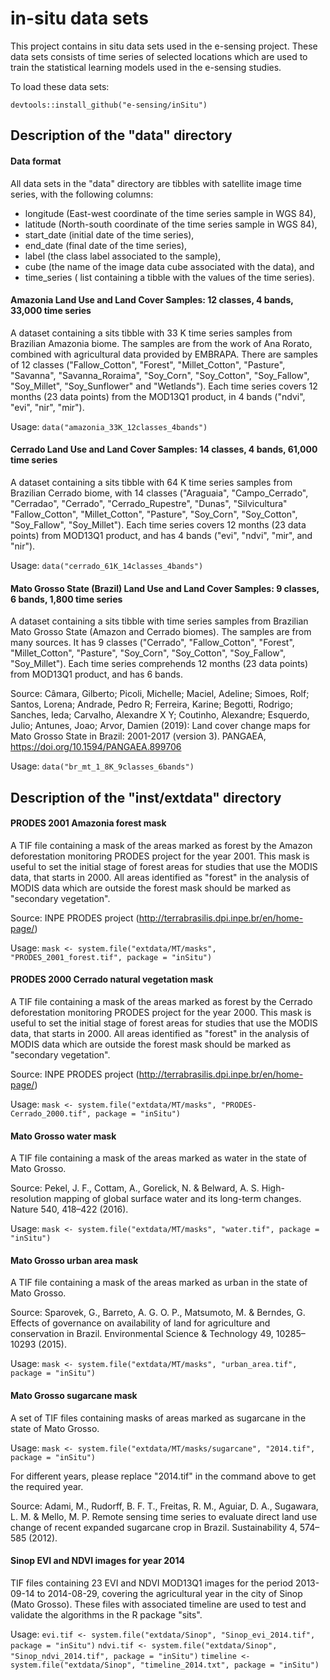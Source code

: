 # in-situ data sets
This project contains in situ data sets used in the e-sensing project. These data sets consists of time series of selected locations which are used to train the statistical learning models used in the e-sensing studies. 

To load these data sets:

`devtools::install_github("e-sensing/inSitu")`

## Description of the "data" directory

#### Data format 

All data sets in the "data" directory are tibbles with satellite image time series, with the following columns: 

- longitude (East-west coordinate of the time series sample in WGS 84),
- latitude (North-south coordinate of the time series sample in WGS 84),
- start_date (initial date of the time series),
- end_date (final date of the time series),
- label (the class label associated to the sample),
- cube (the name of the image data cube associated with the data), and
- time_series ( list containing a tibble with the values of the time series).

#### Amazonia Land Use and Land Cover Samples: 12 classes, 4 bands, 33,000 time series

A dataset containing a sits tibble with 33 K time series samples from Brazilian Amazonia biome. The samples are from the work of Ana Rorato, combined with agricultural data provided by EMBRAPA. There are samples of 12 classes ("Fallow_Cotton", "Forest", "Millet_Cotton", "Pasture", "Savanna", "Savanna_Roraima", "Soy_Corn", "Soy_Cotton", "Soy_Fallow", "Soy_Millet", "Soy_Sunflower" and "Wetlands"). Each time series covers 12 months (23 data points) from the MOD13Q1 product, in 4 bands ("ndvi", "evi", "nir", "mir").

Usage: `data("amazonia_33K_12classes_4bands")`

#### Cerrado  Land Use and Land Cover Samples: 14 classes, 4 bands, 61,000 time series

A dataset containing a sits tibble with 64 K time series samples from Brazilian Cerrado biome, with 14 classes ("Araguaia", "Campo_Cerrado", "Cerradao", "Cerrado", "Cerrado_Rupestre", "Dunas", "Silvicultura" "Fallow_Cotton", "Millet_Cotton", "Pasture", "Soy_Corn", "Soy_Cotton", "Soy_Fallow", "Soy_Millet"). Each time series covers 12 months (23 data points) from MOD13Q1 product, and has 4 bands ("evi", "ndvi", "mir", and "nir").

Usage: `data("cerrado_61K_14classes_4bands")`

#### Mato Grosso State (Brazil) Land Use and Land Cover Samples: 9 classes, 6 bands, 1,800 time series

A dataset containing a sits tibble with time series samples from Brazilian Mato Grosso State (Amazon and Cerrado biomes). The samples are from many sources. It has 9 classes ("Cerrado", "Fallow_Cotton", "Forest", "Millet_Cotton", "Pasture", "Soy_Corn", "Soy_Cotton", "Soy_Fallow", "Soy_Millet"). Each time series comprehends 12 months (23 data points) from MOD13Q1 product, and has 6 bands.

Source: Câmara, Gilberto; Picoli, Michelle; Maciel, Adeline; Simoes, Rolf; Santos, Lorena; Andrade, Pedro R; Ferreira, Karine; Begotti, Rodrigo; Sanches, Ieda; Carvalho, Alexandre X Y; Coutinho, Alexandre; Esquerdo, Julio; Antunes, Joao; Arvor, Damien (2019): Land cover change maps for Mato Grosso State in Brazil: 2001-2017 (version 3). PANGAEA, https://doi.org/10.1594/PANGAEA.899706

Usage: `data("br_mt_1_8K_9classes_6bands")`

## Description of the "inst/extdata" directory

#### PRODES 2001 Amazonia forest mask

A TIF file containing a mask of the areas marked as forest by the Amazon deforestation monitoring PRODES project for the year 2001. This mask is useful to set the initial stage of forest areas for studies that use the MODIS data, that starts in 2000. All areas identified as "forest" in the analysis of MODIS data which are outside the forest mask should be marked as "secondary vegetation". 

Source: INPE PRODES project (http://terrabrasilis.dpi.inpe.br/en/home-page/)

Usage: `mask <- system.file("extdata/MT/masks", "PRODES_2001_forest.tif", package = "inSitu")`

#### PRODES 2000 Cerrado natural vegetation mask

A TIF file containing a mask of the areas marked as forest by the Cerrado deforestation monitoring PRODES project for the year 2000. This mask is useful to set the initial stage of forest areas for studies that use the MODIS data, that starts in 2000. All areas identified as "forest" in the analysis of MODIS data which are outside the forest mask should be marked as "secondary vegetation". 

Source: INPE PRODES project (http://terrabrasilis.dpi.inpe.br/en/home-page/)

Usage: `mask <- system.file("extdata/MT/masks", "PRODES-Cerrado_2000.tif", package = "inSitu")`

#### Mato Grosso water mask

A TIF file containing a mask of the areas marked as water in the state of Mato Grosso. 

Source: Pekel, J. F., Cottam, A., Gorelick, N. & Belward, A. S. High-resolution
mapping of global surface water and its long-term changes. Nature
540, 418–422 (2016).

Usage: `mask <- system.file("extdata/MT/masks", "water.tif", package = "inSitu")`

#### Mato Grosso urban area mask

A TIF file containing a mask of the areas marked as urban in the state of Mato Grosso. 

Source: Sparovek, G., Barreto, A. G. O. P., Matsumoto, M. & Berndes, G. Effects
of governance on availability of land for agriculture and conservation in
Brazil. Environmental Science & Technology 49, 10285–10293 (2015).

Usage: `mask <- system.file("extdata/MT/masks", "urban_area.tif", package = "inSitu")`

#### Mato Grosso sugarcane mask

A set of TIF files containing masks of areas marked as sugarcane in the state of Mato Grosso.

Usage: `mask <- system.file("extdata/MT/masks/sugarcane", "2014.tif", package = "inSitu")`

For different years, please replace "2014.tif" in the command above to get the required year.

Source: Adami, M., Rudorff, B. F. T., Freitas, R. M., Aguiar, D. A., Sugawara,
L. M. & Mello, M. P. Remote sensing time series to evaluate direct land
use change of recent expanded sugarcane crop in Brazil. Sustainability 4,
574–585 (2012).

#### Sinop EVI and NDVI images for year 2014

TIF files containing 23 EVI and NDVI MOD13Q1 images for the period 2013-09-14 to 2014-08-29, covering the agricultural year in the city of Sinop (Mato Grosso). These files with associated timeline are used to test and validate the algorithms in the R package "sits". 

Usage: 
`evi.tif <- system.file("extdata/Sinop", "Sinop_evi_2014.tif", package = "inSitu")`
`ndvi.tif <- system.file("extdata/Sinop", "Sinop_ndvi_2014.tif", package = "inSitu")`
`timeline <- system.file("extdata/Sinop", "timeline_2014.txt", package = "inSitu")`
